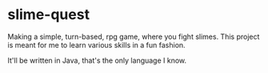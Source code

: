 # slime-quest
Making a simple, turn-based, rpg game, where you fight slimes. 
This project is meant for me to learn various skills in a fun fashion.

It'll be written in Java, that's the only language I know.
